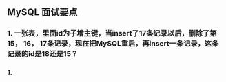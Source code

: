 ## MySQL 面试要点

### 1. 一张表，里面id为子增主键，当insert了17条记录以后，删除了第15， 16， 17条记录，现在把MySQL重启，再insert一条记录，这条记录的id是18还是15？

### *1.*